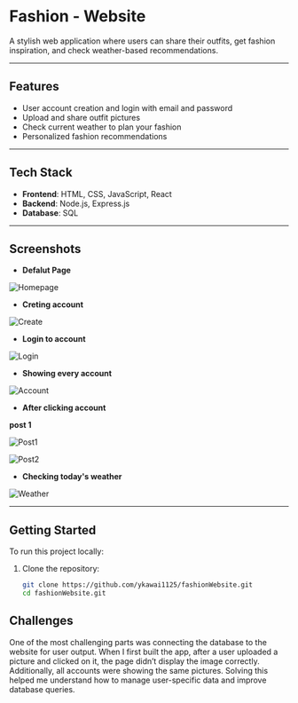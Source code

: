 # Fashion - Website 

A stylish web application where users can share their outfits, get fashion inspiration, and check weather-based recommendations.

---

##  Features

-  User account creation and login with email and password  
-  Upload and share outfit pictures  
-  Check current weather to plan your fashion  
-  Personalized fashion recommendations  

---

##  Tech Stack

- **Frontend**: HTML, CSS, JavaScript, React  
- **Backend**: Node.js, Express.js  
- **Database**: SQL  

---

## Screenshots

- **Defalut Page**  


![Homepage](images/homepage.png)  
- **Creting account**


![Create](images/create.png) 
- **Login to account**

 
![Login](images/login.png)  
- **Showing every account**


![Account](images/account.png)   
- **After clicking account**


**post 1**


![Post1](images/post1.png) 


![Post2](images/post2.png) 
- **Checking today's weather**


![Weather](images/weather.png)

---

##  Getting Started

To run this project locally:

1. Clone the repository:
   ```bash
   git clone https://github.com/ykawai1125/fashionWebsite.git
   cd fashionWebsite.git
   ```

##  Challenges

   One of the most challenging parts was connecting the database to the website for user output. When I first built the app, after a user uploaded a picture and clicked on it, the page didn’t display the image correctly. Additionally, all accounts were showing the same pictures. Solving this helped me understand how to manage user-specific data and improve database queries.
